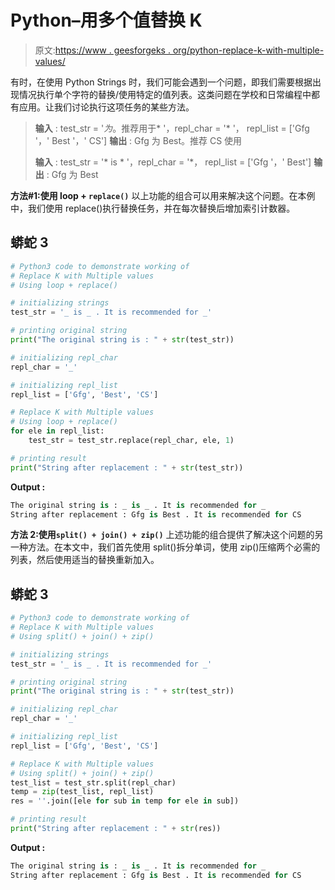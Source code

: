 # Python–用多个值替换 K

> 原文:[https://www . geesforgeks . org/python-replace-k-with-multiple-values/](https://www.geeksforgeeks.org/python-replace-k-with-multiple-values/)

有时，在使用 Python Strings 时，我们可能会遇到一个问题，即我们需要根据出现情况执行单个字符的替换/使用特定的值列表。这类问题在学校和日常编程中都有应用。让我们讨论执行这项任务的某些方法。

> **输入** : test_str = '*为*。推荐用于* '，repl_char = '* '，
> repl_list = ['Gfg '，' Best '，' CS']
> **输出** : Gfg 为 Best。推荐 CS 使用
> 
> **输入** : test_str = '* is * '，repl_char = '*，
> repl_list = ['Gfg '，' Best']
> **输出** : Gfg 为 Best

**方法#1:使用 loop + `replace()`**
以上功能的组合可以用来解决这个问题。在本例中，我们使用 replace()执行替换任务，并在每次替换后增加索引计数器。

## 蟒蛇 3

```py
# Python3 code to demonstrate working of 
# Replace K with Multiple values
# Using loop + replace()

# initializing strings
test_str = '_ is _ . It is recommended for _'

# printing original string
print("The original string is : " + str(test_str))

# initializing repl_char
repl_char = '_'

# initializing repl_list 
repl_list = ['Gfg', 'Best', 'CS']

# Replace K with Multiple values
# Using loop + replace()
for ele in repl_list:
    test_str = test_str.replace(repl_char, ele, 1)

# printing result 
print("String after replacement : " + str(test_str)) 
```

**Output :**

```py
The original string is : _ is _ . It is recommended for _
String after replacement : Gfg is Best . It is recommended for CS

```

**方法 2:使用`split() + join() + zip()`**
上述功能的组合提供了解决这个问题的另一种方法。在本文中，我们首先使用 split()拆分单词，使用 zip()压缩两个必需的列表，然后使用适当的替换重新加入。

## 蟒蛇 3

```py
# Python3 code to demonstrate working of 
# Replace K with Multiple values
# Using split() + join() + zip()

# initializing strings
test_str = '_ is _ . It is recommended for _'

# printing original string
print("The original string is : " + str(test_str))

# initializing repl_char
repl_char = '_'

# initializing repl_list 
repl_list = ['Gfg', 'Best', 'CS']

# Replace K with Multiple values
# Using split() + join() + zip()
test_list = test_str.split(repl_char)
temp = zip(test_list, repl_list)
res = ''.join([ele for sub in temp for ele in sub])

# printing result 
print("String after replacement : " + str(res)) 
```

**Output :**

```py
The original string is : _ is _ . It is recommended for _
String after replacement : Gfg is Best . It is recommended for CS

```